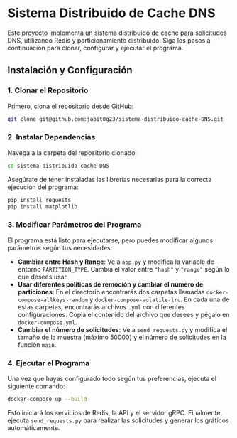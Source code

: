 
# Sistema Distribuido de Cache DNS

Este proyecto implementa un sistema distribuido de caché para solicitudes DNS, utilizando Redis y particionamiento distribuido. Siga los pasos a continuación para clonar, configurar y ejecutar el programa.

## Instalación y Configuración

### 1. Clonar el Repositorio

Primero, clona el repositorio desde GitHub:

```bash
git clone git@github.com:jabit0g23/sistema-distribuido-cache-DNS.git
```

### 2. Instalar Dependencias

Navega a la carpeta del repositorio clonado:

```bash
cd sistema-distribuido-cache-DNS
```

Asegúrate de tener instaladas las librerías necesarias para la correcta ejecución del programa:

```bash
pip install requests
pip install matplotlib
```

### 3. Modificar Parámetros del Programa

El programa está listo para ejecutarse, pero puedes modificar algunos parámetros según tus necesidades:

- **Cambiar entre Hash y Range**: Ve a `app.py` y modifica la variable de entorno `PARTITION_TYPE`. Cambia el valor entre `"hash"` y `"range"` según lo que desees usar.
- **Usar diferentes políticas de remoción y cambiar el número de particiones**: En el directorio encontrarás dos carpetas llamadas `docker-compose-allkeys-random` y `docker-compose-volatile-lru`. En cada una de estas carpetas, encontrarás archivos `.yml` con diferentes configuraciones. Copia el contenido del archivo que desees y pégalo en `docker-compose.yml`.
- **Cambiar el número de solicitudes**: Ve a `send_requests.py` y modifica el tamaño de la muestra (máximo 50000) y el número de solicitudes en la función `main`.

### 4. Ejecutar el Programa

Una vez que hayas configurado todo según tus preferencias, ejecuta el siguiente comando:

```bash
docker-compose up --build
```

Esto iniciará los servicios de Redis, la API y el servidor gRPC. Finalmente, ejecuta `send_requests.py` para realizar las solicitudes y generar los gráficos automáticamente.

